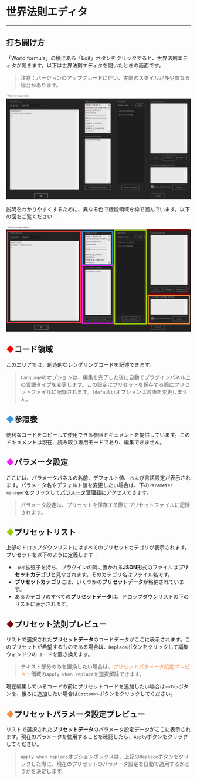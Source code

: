 # 世界法則エディタ
-------

## 打ち開け方
「World formula」の横にある「Edit」ボタンをクリックすると、世界法則エディタが開きます。以下は世界法則エディタを開いたときの画面です。

> 注意：バージョンのアップグレードに伴い、実際のスタイルが多少異なる場合があります。

![世界法則エディタ](formulaEditor.png)

説明をわかりやすくするために、異なる色で機能領域を枠で囲んでいます。以下の図をご覧ください：

![世界法則エディタ（識別枠付き）](FE_AreaInfo.png)

## <span style="color:rgb(255,0,0)">◆</span>コード領域

このエリアでは、創造的なレンダリングコードを記述できます。

> `Language`のオプションは、編集を完了した後に自動でプラグインパネル上の言語タイプを変更します。この設定はプリセットを保存する際にプリセットファイルに記録されます。`(default)`オプションは言語を変更しません。

## <span style="color:rgb(56,148,228)">◆</span>参照表

便利なコードをコピーして使用できる参照ドキュメントを提供しています。このドキュメントは現在、読み取り専用モードであり、編集できません。

## <span style="color:rgb(243,27,243)">◆</span>パラメータ設定

ここには、パラメータパネルの名前、デフォルト値、および言語設定が表示されます。パラメータ名やデフォルト値を変更したい場合は、下の`Parameter manager`をクリックして[パラメータ管理器](ParameterWindow.md)にアクセスできます。

> パラメータ設定は、プリセットを保存する際にプリセットファイルに記録されます。

## <span style="color:rgb(153,204,0)">◆</span>プリセットリスト

上部のドロップダウンリストにはすべてのプリセットカテゴリが表示されます。プリセットを以下のように定義します：

- `.pwp`拡張子を持ち、プラグインの隣に置かれる**JSON**形式のファイルは**プリセットカテゴリ**と見なされます。そのカテゴリ名はファイル名です。
- **プリセットカテゴリ**には、いくつかの**プリセットデータ**が格納されています。
- あるカテゴリのすべての**プリセットデータ**は、ドロップダウンリストの下のリストに表示されます。

## <span style="color:rgb(128,0,0)">◆</span>プリセット法則プレビュー

リストで選択された**プリセットデータ**のコードデータがここに表示されます。このプリセットが希望するものである場合は、`Replace`ボタンをクリックして編集ウィンドウのコードを置き換えます。

> テキスト部分のみを置換したい場合は、<span style="color:rgb(247,136,58)">プリセットパラメータ設定プレビュー</span>領域の`Apply when replace`を選択解除できます。

現在編集しているコードの前にプリセットコードを追加したい場合は`<<Top`ボタンを、後ろに追加したい場合は`Bottom>>`ボタンをクリックしてください。

## <span style="color:rgb(247,136,58)">◆</span>プリセットパラメータ設定プレビュー

リストで選択された**プリセットデータ**のパラメータ設定データがここに表示されます。現在のパラメータを使用することを確認したら、`Apply`ボタンをクリックしてください。
> `Apply when replace`オプションボックスは、上記の`Replace`ボタンをクリックした際に、現在のプリセットのパラメータ設定を自動で適用するかどうかを決定します。

<br>
<br>
<br>
<br>
<br>
<br>